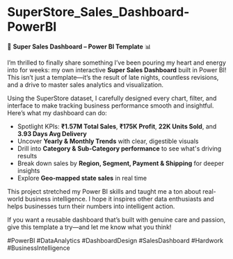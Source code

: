 # SuperStore_Sales_Dashboard-PowerBI

🚀 **Super Sales Dashboard – Power BI Template** 📊  

I’m thrilled to finally share something I’ve been pouring my heart and energy into for weeks: my own interactive **Super Sales Dashboard** built in Power BI! 
This isn’t just a template—it’s the result of late nights, countless revisions, and a drive to master sales analytics and visualization.

Using the SuperStore dataset, I carefully designed every chart, filter, and interface to make tracking business performance smooth and insightful. Here’s what my dashboard can do:

- Spotlight KPIs: **₹1.57M Total Sales**, **₹175K Profit**, **22K Units Sold**, and **3.93 Days Avg Delivery**
- Uncover **Yearly & Monthly Trends** with clear, digestible visuals
- Drill into **Category & Sub-Category performance** to see what's driving results
- Break down sales by **Region, Segment, Payment & Shipping** for deeper insights
- Explore **Geo-mapped state sales** in real time

This project stretched my Power BI skills and taught me a ton about real-world business intelligence. I hope it inspires other data enthusiasts and helps businesses turn 
their numbers into intelligent action.

If you want a reusable dashboard that’s built with genuine care and passion, give this template a try—and let me know what you think!

#PowerBI #DataAnalytics #DashboardDesign #SalesDashboard #Hardwork #BusinessIntelligence
